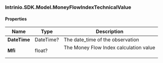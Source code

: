 [//]: # (CLASS:Intrinio.SDK.Model.MoneyFlowIndexTechnicalValue)

[//]: # (KIND:object)

### Intrinio.SDK.Model.MoneyFlowIndexTechnicalValue
#### Properties

[//]: # (START_DEFINITION)

Name | Type | Description
------------ | ------------- | -------------
**DateTime** | DateTime? | The date_time of the observation &nbsp;
**Mfi** | float? | The Money Flow Index calculation value &nbsp;

[//]: # (END_DEFINITION)


